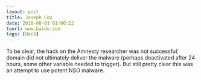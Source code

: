 ```yaml
---
layout: post
title: Joseph Cox
date: 2018-08-01 01:00:22
tourl: www.baidu.com
tags: [Hack]
---
```

To be clear, the hack on the Amnesty researcher was not successful; domain did not ultimately deliver the malware (perhaps deactivated after 24 hours, some other variable needed to trigger). But still pretty clear this was an attempt to use potent NSO malware.